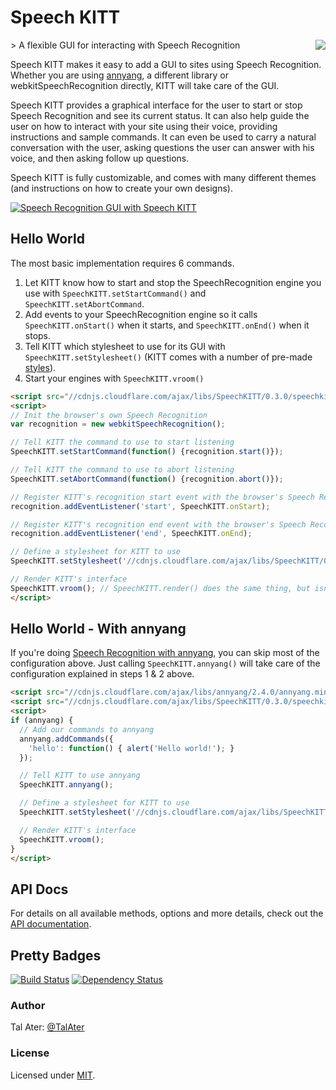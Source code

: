 # Speech KITT
<img src="https://raw.githubusercontent.com/TalAter/SpeechKITT/master/demo/README-logo.png" align="right" />
> A flexible GUI for interacting with Speech Recognition

Speech KITT makes it easy to add a GUI to sites using Speech Recognition. Whether you are using [annyang](https://github.com/TalAter/annyang), a different library or webkitSpeechRecognition directly, KITT will take care of the GUI.

Speech KITT provides a graphical interface for the user to start or stop Speech Recognition and see its current status. It can also help guide the user on how to interact with your site using their voice, providing instructions and sample commands. It can even be used to carry a natural conversation with the user, asking questions the user can answer with his voice, and then asking follow up questions.

Speech KITT is fully customizable, and comes with many different themes (and instructions on how to create your own designs).

[![Speech Recognition GUI with Speech KITT](https://raw.githubusercontent.com/TalAter/SpeechKITT/master/demo/speechkitt-demo.gif)](https://github.com/TalAter/SpeechKITT)


## Hello World

The most basic implementation requires 6 commands.

1. Let KITT know how to start and stop the SpeechRecognition engine you use with `SpeechKITT.setStartCommand()` and `SpeechKITT.setAbortCommand`.
2. Add events to your SpeechRecognition engine so it calls `SpeechKITT.onStart()` when it starts, and `SpeechKITT.onEnd()` when it stops.
3. Tell KITT which stylesheet to use for its GUI with `SpeechKITT.setStylesheet()` (KITT comes with a number of pre-made [styles](https://github.com/TalAter/SpeechKITT/tree/master/dist/themes)).
4. Start your engines with `SpeechKITT.vroom()`

````html
<script src="//cdnjs.cloudflare.com/ajax/libs/SpeechKITT/0.3.0/speechkitt.min.js"></script>
<script>
// Init the browser's own Speech Recognition
var recognition = new webkitSpeechRecognition();

// Tell KITT the command to use to start listening
SpeechKITT.setStartCommand(function() {recognition.start()});

// Tell KITT the command to use to abort listening
SpeechKITT.setAbortCommand(function() {recognition.abort()});

// Register KITT's recognition start event with the browser's Speech Recognition
recognition.addEventListener('start', SpeechKITT.onStart);

// Register KITT's recognition end event with the browser's Speech Recognition
recognition.addEventListener('end', SpeechKITT.onEnd);

// Define a stylesheet for KITT to use
SpeechKITT.setStylesheet('//cdnjs.cloudflare.com/ajax/libs/SpeechKITT/0.3.0/themes/flat.css');

// Render KITT's interface
SpeechKITT.vroom(); // SpeechKITT.render() does the same thing, but isn't as much fun!
</script>
````

## Hello World - With annyang

If you're doing [Speech Recognition with annyang](https://www.talater.com/annyang/), you can skip most of the configuration above. Just calling `SpeechKITT.annyang()` will take care of the configuration explained in steps 1 & 2 above.

````html
<script src="//cdnjs.cloudflare.com/ajax/libs/annyang/2.4.0/annyang.min.js"></script>
<script src="//cdnjs.cloudflare.com/ajax/libs/SpeechKITT/0.3.0/speechkitt.min.js"></script>
<script>
if (annyang) {
  // Add our commands to annyang
  annyang.addCommands({
    'hello': function() { alert('Hello world!'); }
  });

  // Tell KITT to use annyang
  SpeechKITT.annyang();

  // Define a stylesheet for KITT to use
  SpeechKITT.setStylesheet('//cdnjs.cloudflare.com/ajax/libs/SpeechKITT/0.3.0/themes/flat.css');

  // Render KITT's interface
  SpeechKITT.vroom();
}
</script>
````

## API Docs

For details on all available methods, options and more details, check out the [API documentation](https://github.com/TalAter/SpeechKITT/blob/master/docs/README.md).

## Pretty Badges

[![Build Status](https://travis-ci.org/TalAter/SpeechKITT.svg?branch=master)](https://travis-ci.org/TalAter/SpeechKITT) [![Dependency Status](https://gemnasium.com/TalAter/SpeechKITT.svg)](https://gemnasium.com/TalAter/SpeechKITT)

### Author

Tal Ater: [@TalAter](https://twitter.com/TalAter)

### License

Licensed under [MIT](https://github.com/TalAter/SpeechKITT/blob/master/LICENSE).
